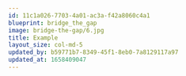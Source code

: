 ```yaml
---
id: 11c1a026-7703-4a01-ac3a-f42a8060c4a1
blueprint: bridge_the_gap
image: bridge-the-gap/6.jpg
title: Example
layout_size: col-md-5
updated_by: b59771b7-8349-45f1-8eb0-7a8129117a97
updated_at: 1658409047
---
```

